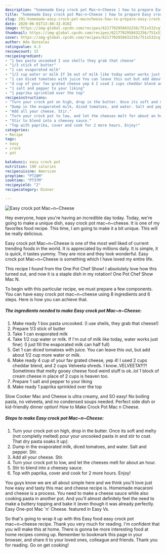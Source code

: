 ```yaml
---
description: "homemade Easy crock pot Mac~n~Cheese | how to prepare Easy crock pot Mac~n~Cheese"
title: "homemade Easy crock pot Mac~n~Cheese | how to prepare Easy crock pot Mac~n~Cheese"
slug: 291-homemade-easy-crock-pot-macncheese-how-to-prepare-easy-crock-pot-macncheese
date: 2020-06-01T13:40:33.016Z
image: https://img-global.cpcdn.com/recipes/6217702958432256/751x532cq70/easy-crock-pot-macncheese-recipe-main-photo.jpg
thumbnail: https://img-global.cpcdn.com/recipes/6217702958432256/751x532cq70/easy-crock-pot-macncheese-recipe-main-photo.jpg
cover: https://img-global.cpcdn.com/recipes/6217702958432256/751x532cq70/easy-crock-pot-macncheese-recipe-main-photo.jpg
author: Ada Gonzalez
ratingvalue: 4.3
reviewcount: 15
recipeingredient:
- "1 box pasta uncooked I use shells they grab that cheese"
- "1/3 stick of butter"
- "1 can evaporated milk"
- "1/2 cup water or milk If Im out of milk like today water works just fine I just fill the evaporated milk can half full"
- "1 can diced tomatoes with juice You can leave this out but add about 12 cup more water or milk"
- "4 cup of your fav grated cheese yep 4 I used 2 cups cheddar blend and 2 cups Velveeta shreds I knowVELVEETA Sometimes that melty gooey cheese food weird stuff is oklol 1 block of cream cheese in place of 2 cups is heaven too"
- "1 salt and pepper to your liking"
- "1 paprika sprinkled over the top"
recipeinstructions:
- "Turn your crock pot on high, drop in the butter. Once its soft and melty (not completly melted) pour your uncooked pasta in and stir to coat. That dry pasta soaks it up(:"
- "Dump in the evaporated milk, diced tomatoes, and water. Salt and pepper. Stir."
- "Add all your cheese. Stir."
- "Turn your crock pot to low, and let the cheeses melt for about an hour."
- "Stir to blend into a cheesey sauce."
- "Top with paprika, cover and cook for 2 more hours. Enjoy!"
categories:
- Recipe
tags:
- easy
- crock
- pot

katakunci: easy crock pot 
nutrition: 190 calories
recipecuisine: American
preptime: "PT28M"
cooktime: "PT37M"
recipeyield: "2"
recipecategory: Dinner

---
```



![Easy crock pot Mac~n~Cheese](https://img-global.cpcdn.com/recipes/6217702958432256/751x532cq70/easy-crock-pot-macncheese-recipe-main-photo.jpg)

Hey everyone, hope you're having an incredible day today. Today, we're going to make a unique dish, easy crock pot mac~n~cheese. It is one of my favorites food recipe. This time, I am going to make it a bit unique. This will be really delicious.

Easy crock pot Mac~n~Cheese is one of the most well liked of current trending foods in the world. It is appreciated by millions daily. It is simple, it is quick, it tastes yummy. They are nice and they look wonderful. Easy crock pot Mac~n~Cheese is something which I have loved my entire life.

This recipe I found from the One Pot Chef Show! I absolutely love how this turned out, and now it is a staple dish in my rotation! One Pot Chef Show Mac N.


To begin with this particular recipe, we must prepare a few components. You can have easy crock pot mac~n~cheese using 8 ingredients and 6 steps. Here is how you can achieve that.

<!--inarticleads1-->

##### The ingredients needed to make Easy crock pot Mac~n~Cheese:

1. Make ready 1 box pasta uncooked. (I use shells, they grab that cheese!)
1. Prepare 1/3 stick of butter
1. Take 1 can evaporated milk
1. Take 1/2 cup water or milk. If I&#39;m out of milk like today, water works just fine(: (I just fill the evaporated milk can half full)
1. Get 1 can diced tomatoes with juice. You can leave this out, but add about 1/2 cup more water or milk.
1. Make ready 4 cup of your fav grated cheese, yep 4! I used 2 cups cheddar blend, and 2 cups Velveeta shreds. I know..VELVEETA?!?! Sometimes that melty gooey cheese food weird stuff is ok..lol 1 block of cream cheese in place of 2 cups is heaven too.
1. Prepare 1 salt and pepper to your liking
1. Make ready 1 paprika sprinkled over the top


Slow Cooker Mac and Cheese is ultra creamy, and SO easy! No boiling pasta, no velveeta, and no condensed soups needed. Perfect side dish or kid-friendly dinner option! How to Make Crock Pot Mac n Cheese. 

<!--inarticleads2-->

##### Steps to make Easy crock pot Mac~n~Cheese:

1. Turn your crock pot on high, drop in the butter. Once its soft and melty (not completly melted) pour your uncooked pasta in and stir to coat. That dry pasta soaks it up(:
1. Dump in the evaporated milk, diced tomatoes, and water. Salt and pepper. Stir.
1. Add all your cheese. Stir.
1. Turn your crock pot to low, and let the cheeses melt for about an hour.
1. Stir to blend into a cheesey sauce.
1. Top with paprika, cover and cook for 2 more hours. Enjoy!


You guys know we are all about simple here and we think you&#39;ll love just how easy and tasty this mac and cheese recipe is. Homemade macaroni and cheese is a process. You need to make a cheese sauce while also cooking pasta in another pot. And you&#39;ll almost definitely feel the need to make a buttery topping and bake it (even though it was already perfectly. Easy One-pot Mac &#39;n&#39; Cheese. featured in Easy Vs. 

So that's going to wrap it up with this Easy food easy crock pot mac~n~cheese recipe. Thank you very much for reading. I'm confident that you will make this at home. There is gonna be more interesting food at home recipes coming up. Remember to bookmark this page in your browser, and share it to your loved ones, colleague and friends. Thank you for reading. Go on get cooking!
